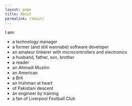 ```yaml
---
layout: page
title: About
permalink: /about/
---
```


I am:
* a technology manager
* a former (and still wannabe) software developer
* an amateur tinkerer with microcontrollers and electronics
* a husband, father, son, brother
* a reader
* an Ahmadi Muslim
* an American
* a Brit
* an Irishman at heart
* of Pakistani descent
* an engineer by training
* a fan of Liverpool Football Club
